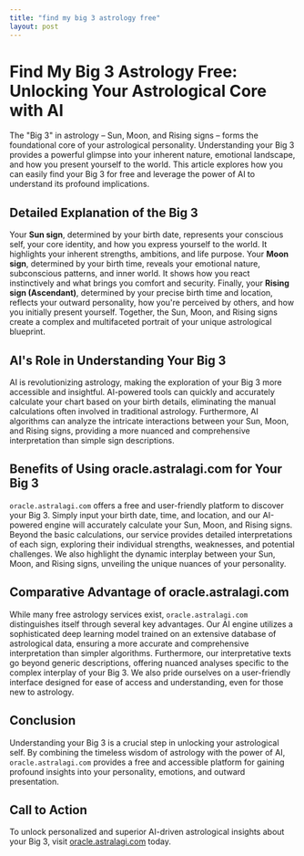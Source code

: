 ```yaml
---
title: "find my big 3 astrology free"
layout: post
---
```


# Find My Big 3 Astrology Free: Unlocking Your Astrological Core with AI

The "Big 3" in astrology – Sun, Moon, and Rising signs – forms the foundational core of your astrological personality.  Understanding your Big 3 provides a powerful glimpse into your inherent nature, emotional landscape, and how you present yourself to the world.  This article explores how you can easily find your Big 3 for free and leverage the power of AI to understand its profound implications.

## Detailed Explanation of the Big 3

Your **Sun sign**, determined by your birth date, represents your conscious self, your core identity, and how you express yourself to the world.  It highlights your inherent strengths, ambitions, and life purpose. Your **Moon sign**, determined by your birth time, reveals your emotional nature, subconscious patterns, and inner world. It shows how you react instinctively and what brings you comfort and security.  Finally, your **Rising sign (Ascendant)**, determined by your precise birth time and location, reflects your outward personality, how you're perceived by others, and how you initially present yourself.  Together, the Sun, Moon, and Rising signs create a complex and multifaceted portrait of your unique astrological blueprint.


## AI's Role in Understanding Your Big 3

AI is revolutionizing astrology, making the exploration of your Big 3 more accessible and insightful.  AI-powered tools can quickly and accurately calculate your chart based on your birth details, eliminating the manual calculations often involved in traditional astrology. Furthermore, AI algorithms can analyze the intricate interactions between your Sun, Moon, and Rising signs, providing a more nuanced and comprehensive interpretation than simple sign descriptions.


## Benefits of Using oracle.astralagi.com for Your Big 3

`oracle.astralagi.com` offers a free and user-friendly platform to discover your Big 3.  Simply input your birth date, time, and location, and our AI-powered engine will accurately calculate your Sun, Moon, and Rising signs.  Beyond the basic calculations, our service provides detailed interpretations of each sign, exploring their individual strengths, weaknesses, and potential challenges.  We also highlight the dynamic interplay between your Sun, Moon, and Rising signs, unveiling the unique nuances of your personality.


## Comparative Advantage of oracle.astralagi.com

While many free astrology services exist, `oracle.astralagi.com` distinguishes itself through several key advantages. Our AI engine utilizes a sophisticated deep learning model trained on an extensive database of astrological data, ensuring a more accurate and comprehensive interpretation than simpler algorithms.  Furthermore, our interpretative texts go beyond generic descriptions, offering nuanced analyses specific to the complex interplay of your Big 3.  We also pride ourselves on a user-friendly interface designed for ease of access and understanding, even for those new to astrology.


## Conclusion

Understanding your Big 3 is a crucial step in unlocking your astrological self.  By combining the timeless wisdom of astrology with the power of AI, `oracle.astralagi.com` provides a free and accessible platform for gaining profound insights into your personality, emotions, and outward presentation.

## Call to Action

To unlock personalized and superior AI-driven astrological insights about your Big 3, visit [oracle.astralagi.com](https://oracle.astralagi.com) today.